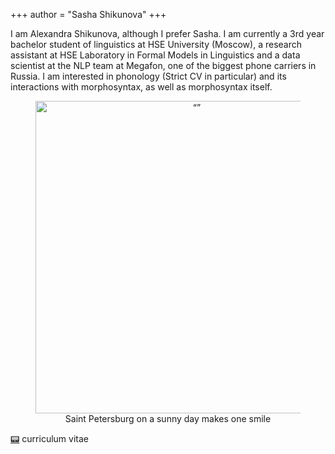 +++
author = "Sasha Shikunova"
+++

I am Alexandra Shikunova, although I prefer Sasha. I am currently a 3rd year bachelor student of linguistics at HSE University (Moscow), a research assistant at HSE Laboratory in Formal Models in Linguistics and a data scientist at the NLP team at Megafon, one of the biggest phone carriers in Russia. I am interested in phonology (Strict CV in particular) and its interactions with morphosyntax, as well as morphosyntax itself.

<figure>
  <center><img src="/images/pfp.jpg" alt= “” width="500">
  <figcaption>Saint Petersburg on a sunny day makes one smile</figcaption></center>
</figure>

[:pager:](https://raw.githubusercontent.com/thddbptnsndshs/curriculae-vitae/master/ENG_academic.pdf) curriculum vitae 